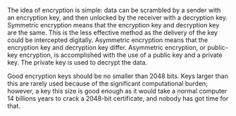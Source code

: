 The idea of encryption is simple: data can be scrambled by a sender with an encryption key, and then unlocked by the receiver with a decryption key. Symmetric encryption means that the encryption key and decryption key are the same. This is the less effective method as the delivery of the key could be intercepted digitally. Asymmetric encryption means that the encryption key and decryption key differ. Asymmetric encryption, or public-key encryption, is accomplished with the use of a public key and a private key. The private key is used to decrypt the data.

Good encryption keys should be no smaller than 2048 bits. Keys larger than this are rarely used because of the significant computational burden; however, a key this size is good enough as it would take a normal computer 14 billions years to crack a 2048-bit certificate, and nobody has got time for that.


